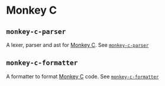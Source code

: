# Monkey C

## `monkey-c-parser`

A lexer, parser and ast for [Monkey C]. See [`monkey-c-parser`][parser]

## `monkey-c-formatter`

A formatter to format [Monkey C] code. See [`monkey-c-formatter`][formatter]

[Monkey C]: https://developer.garmin.com/connect-iq/monkey-c/
[formatter]: monkey-c-formatter
[parser]: monkey-c-parser
